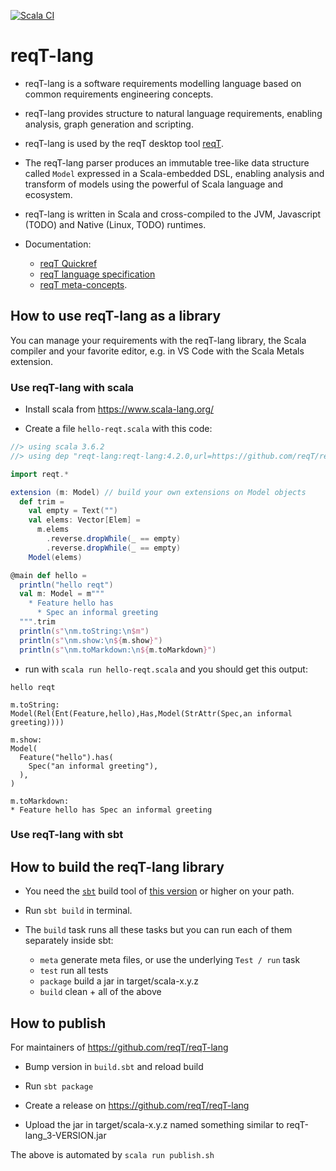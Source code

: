 [![Scala CI](https://github.com/reqT/reqT-lang/actions/workflows/scala.yml/badge.svg)](https://github.com/reqT/reqT-lang/actions/workflows/scala.yml)

# reqT-lang

* reqT-lang is a software requirements modelling language based on common requirements engineering concepts. 

* reqT-lang provides structure to natural language requirements, enabling analysis, graph generation and scripting.

* reqT-lang is used by the reqT desktop tool [reqT](https://github.com/reqT).

* The reqT-lang parser produces an immutable tree-like data structure called `Model` expressed in a Scala-embedded DSL, enabling analysis and transform of models using the powerful of Scala language and ecosystem. 

* reqT-lang is written in Scala and cross-compiled to the JVM, Javascript (TODO) and Native (Linux, TODO) runtimes.

* Documentation:
  * [reqT Quickref](TODO)
  * [reqT language specification](https://github.com/reqT/reqT-lang/blob/main/docs/langSpec-GENERATED.md) 
  * [reqT meta-concepts](https://github.com/reqT/reqT-lang/blob/main/docs/concepts-GENERATED.csv). 

## How to use reqT-lang as a library

You can manage your requirements with the reqT-lang library, the Scala compiler and your favorite editor, e.g. in VS Code with the Scala Metals extension.

### Use reqT-lang with scala

* Install scala from https://www.scala-lang.org/

* Create a file `hello-reqt.scala` with this code:
```scala
//> using scala 3.6.2
//> using dep "reqt-lang:reqt-lang:4.2.0,url=https://github.com/reqT/reqT-lang/releases/download/4.2.0/reqt-lang_3-4.2.0.jar"

import reqt.*

extension (m: Model) // build your own extensions on Model objects
  def trim =
    val empty = Text("")
    val elems: Vector[Elem] = 
      m.elems
        .reverse.dropWhile(_ == empty)
        .reverse.dropWhile(_ == empty)
    Model(elems)

@main def hello = 
  println("hello reqt")
  val m: Model = m"""
    * Feature hello has
      * Spec an informal greeting
  """.trim
  println(s"\nm.toString:\n$m")
  println(s"\nm.show:\n${m.show}")
  println(s"\nm.toMarkdown:\n${m.toMarkdown}")

```

* run with `scala run hello-reqt.scala` and you should get this output:
```
hello reqt

m.toString:
Model(Rel(Ent(Feature,hello),Has,Model(StrAttr(Spec,an informal greeting))))

m.show:
Model(
  Feature("hello").has(
    Spec("an informal greeting"),
  ),
)

m.toMarkdown:
* Feature hello has Spec an informal greeting

```

### Use reqT-lang with sbt


## How to build the reqT-lang library

* You need the [`sbt`](https://www.scala-sbt.org/) build tool of [this version](https://github.com/reqT/reqT-lang/blob/main/project/build.properties) or higher on your path.

* Run `sbt build` in terminal.

* The `build` task runs all these tasks but you can run each of them separately inside sbt:
  * `meta`    generate meta files, or use the underlying `Test / run` task
  * `test`    run all tests
  * `package` build a jar in target/scala-x.y.z
  * `build`   clean + all of the above


## How to publish

For maintainers of https://github.com/reqT/reqT-lang

* Bump version in `build.sbt` and reload build

* Run `sbt package`

* Create a release on  https://github.com/reqT/reqT-lang

* Upload the jar in target/scala-x.y.z named something similar to reqT-lang_3-VERSION.jar

The above is automated by `scala run publish.sh`